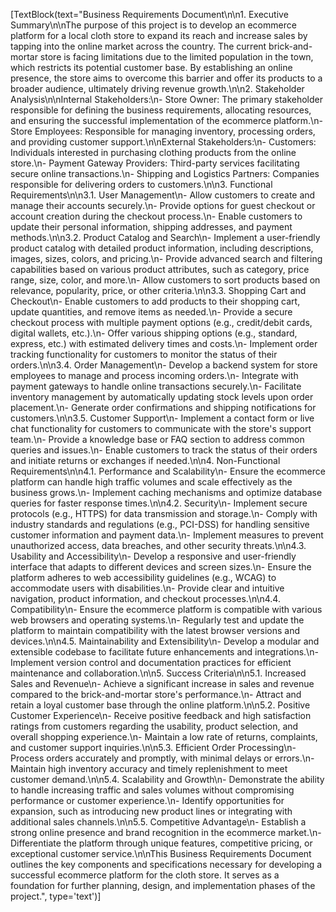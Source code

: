 [TextBlock(text="Business Requirements Document\n\n1. Executive Summary\n\nThe purpose of this project is to develop an ecommerce platform for a local cloth store to expand its reach and increase sales by tapping into the online market across the country. The current brick-and-mortar store is facing limitations due to the limited population in the town, which restricts its potential customer base. By establishing an online presence, the store aims to overcome this barrier and offer its products to a broader audience, ultimately driving revenue growth.\n\n2. Stakeholder Analysis\n\nInternal Stakeholders:\n- Store Owner: The primary stakeholder responsible for defining the business requirements, allocating resources, and ensuring the successful implementation of the ecommerce platform.\n- Store Employees: Responsible for managing inventory, processing orders, and providing customer support.\n\nExternal Stakeholders:\n- Customers: Individuals interested in purchasing clothing products from the online store.\n- Payment Gateway Providers: Third-party services facilitating secure online transactions.\n- Shipping and Logistics Partners: Companies responsible for delivering orders to customers.\n\n3. Functional Requirements\n\n3.1. User Management\n- Allow customers to create and manage their accounts securely.\n- Provide options for guest checkout or account creation during the checkout process.\n- Enable customers to update their personal information, shipping addresses, and payment methods.\n\n3.2. Product Catalog and Search\n- Implement a user-friendly product catalog with detailed product information, including descriptions, images, sizes, colors, and pricing.\n- Provide advanced search and filtering capabilities based on various product attributes, such as category, price range, size, color, and more.\n- Allow customers to sort products based on relevance, popularity, price, or other criteria.\n\n3.3. Shopping Cart and Checkout\n- Enable customers to add products to their shopping cart, update quantities, and remove items as needed.\n- Provide a secure checkout process with multiple payment options (e.g., credit/debit cards, digital wallets, etc.).\n- Offer various shipping options (e.g., standard, express, etc.) with estimated delivery times and costs.\n- Implement order tracking functionality for customers to monitor the status of their orders.\n\n3.4. Order Management\n- Develop a backend system for store employees to manage and process incoming orders.\n- Integrate with payment gateways to handle online transactions securely.\n- Facilitate inventory management by automatically updating stock levels upon order placement.\n- Generate order confirmations and shipping notifications for customers.\n\n3.5. Customer Support\n- Implement a contact form or live chat functionality for customers to communicate with the store's support team.\n- Provide a knowledge base or FAQ section to address common queries and issues.\n- Enable customers to track the status of their orders and initiate returns or exchanges if needed.\n\n4. Non-Functional Requirements\n\n4.1. Performance and Scalability\n- Ensure the ecommerce platform can handle high traffic volumes and scale effectively as the business grows.\n- Implement caching mechanisms and optimize database queries for faster response times.\n\n4.2. Security\n- Implement secure protocols (e.g., HTTPS) for data transmission and storage.\n- Comply with industry standards and regulations (e.g., PCI-DSS) for handling sensitive customer information and payment data.\n- Implement measures to prevent unauthorized access, data breaches, and other security threats.\n\n4.3. Usability and Accessibility\n- Develop a responsive and user-friendly interface that adapts to different devices and screen sizes.\n- Ensure the platform adheres to web accessibility guidelines (e.g., WCAG) to accommodate users with disabilities.\n- Provide clear and intuitive navigation, product information, and checkout processes.\n\n4.4. Compatibility\n- Ensure the ecommerce platform is compatible with various web browsers and operating systems.\n- Regularly test and update the platform to maintain compatibility with the latest browser versions and devices.\n\n4.5. Maintainability and Extensibility\n- Develop a modular and extensible codebase to facilitate future enhancements and integrations.\n- Implement version control and documentation practices for efficient maintenance and collaboration.\n\n5. Success Criteria\n\n5.1. Increased Sales and Revenue\n- Achieve a significant increase in sales and revenue compared to the brick-and-mortar store's performance.\n- Attract and retain a loyal customer base through the online platform.\n\n5.2. Positive Customer Experience\n- Receive positive feedback and high satisfaction ratings from customers regarding the usability, product selection, and overall shopping experience.\n- Maintain a low rate of returns, complaints, and customer support inquiries.\n\n5.3. Efficient Order Processing\n- Process orders accurately and promptly, with minimal delays or errors.\n- Maintain high inventory accuracy and timely replenishment to meet customer demand.\n\n5.4. Scalability and Growth\n- Demonstrate the ability to handle increasing traffic and sales volumes without compromising performance or customer experience.\n- Identify opportunities for expansion, such as introducing new product lines or integrating with additional sales channels.\n\n5.5. Competitive Advantage\n- Establish a strong online presence and brand recognition in the ecommerce market.\n- Differentiate the platform through unique features, competitive pricing, or exceptional customer service.\n\nThis Business Requirements Document outlines the key components and specifications necessary for developing a successful ecommerce platform for the cloth store. It serves as a foundation for further planning, design, and implementation phases of the project.", type='text')]